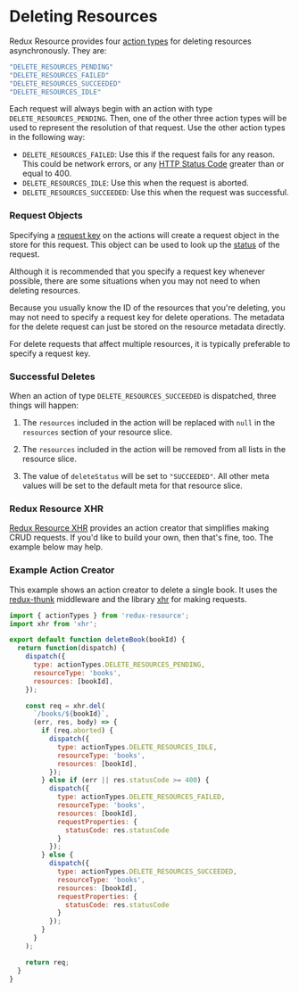 # Deleting Resources

Redux Resource provides four [action types](./request-actions.md) for
deleting resources asynchronously. They are:

```js
"DELETE_RESOURCES_PENDING"
"DELETE_RESOURCES_FAILED"
"DELETE_RESOURCES_SUCCEEDED"
"DELETE_RESOURCES_IDLE"
```

Each request will always begin with an action with type
`DELETE_RESOURCES_PENDING`. Then, one of the other three action types will be
used to represent the resolution of that request. Use the other action types in the
following way:

- `DELETE_RESOURCES_FAILED`: Use this if the request fails for any reason. This
  could be network errors, or any
  [HTTP Status Code](https://en.wikipedia.org/wiki/List_of_HTTP_status_codes)
  greater than or equal to 400.
- `DELETE_RESOURCES_IDLE`: Use this when the request is aborted.
- `DELETE_RESOURCES_SUCCEEDED`: Use this when the request was successful.

### Request Objects

Specifying a [request key](/docs/requests/request-keys.md) on the actions will create a
request object in the store for this request. This object can be used to look up
the [status](/docs/requests/request-statuses.md) of the request.

Although it is recommended that you specify a request key whenever possible, there are some
situations when you may not need to when deleting resources.

Because you usually know the ID of the resources that you're deleting, you
may not need to specify a request key for delete operations. The metadata for
the delete request can just be stored on the resource metadata directly.

For delete requests that affect multiple resources, it is typically preferable to
specify a request key.

### Successful Deletes

When an action of type `DELETE_RESOURCES_SUCCEEDED` is dispatched, three things
will happen:

1. The `resources` included in the action will be replaced with `null` in the `resources` section
  of your resource slice.
  
2. The `resources` included in the action will be removed from all lists in
  the resource slice.

3.  The value of `deleteStatus` will be set to `"SUCCEEDED"`. All other meta
  values will be set to the default meta for that resource slice.

### Redux Resource XHR

[Redux Resource XHR](/docs/extras/redux-resource-xhr.md) 
provides an action creator that simplifies making CRUD requests. If you'd like to
build your own, then that's fine, too. The example below may help.

### Example Action Creator

This example shows an action creator to delete a single book. It uses the
[redux-thunk](https://github.com/gaearon/redux-thunk) middleware and the
library [xhr](https://github.com/naugtur/xhr) for making requests.

```js
import { actionTypes } from 'redux-resource';
import xhr from 'xhr';

export default function deleteBook(bookId) {
  return function(dispatch) {
    dispatch({
      type: actionTypes.DELETE_RESOURCES_PENDING,
      resourceType: 'books',
      resources: [bookId],
    });

    const req = xhr.del(
      `/books/${bookId}`,
      (err, res, body) => {
        if (req.aborted) {
          dispatch({
            type: actionTypes.DELETE_RESOURCES_IDLE,
            resourceType: 'books',
            resources: [bookId],
          });
        } else if (err || res.statusCode >= 400) {
          dispatch({
            type: actionTypes.DELETE_RESOURCES_FAILED,
            resourceType: 'books',
            resources: [bookId],
            requestProperties: {
              statusCode: res.statusCode 
            }
          });
        } else {
          dispatch({
            type: actionTypes.DELETE_RESOURCES_SUCCEEDED,
            resourceType: 'books',
            resources: [bookId],
            requestProperties: {
              statusCode: res.statusCode 
            }
          });
        }
      }
    );

    return req;
  }
}
```
